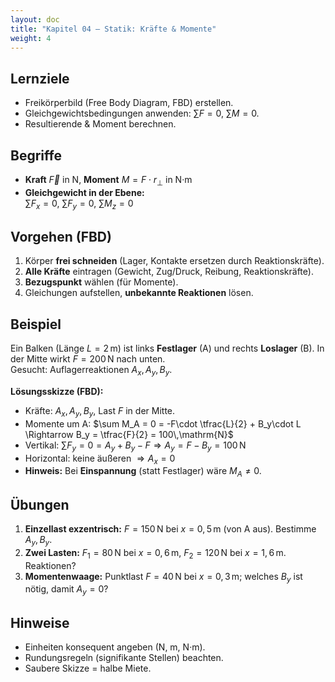 ```yaml
---
layout: doc
title: "Kapitel 04 – Statik: Kräfte & Momente"
weight: 4
---
```


## Lernziele
- Freikörperbild (Free Body Diagram, FBD) erstellen.
- Gleichgewichtsbedingungen anwenden: $\sum F = 0$, $\sum M = 0$.
- Resultierende & Moment berechnen.

## Begriffe
- **Kraft** $\vec F$ in N, **Moment** $M = F \cdot r_\perp$ in N·m  
- **Gleichgewicht in der Ebene:**  
  $\sum F_x = 0,\ \sum F_y = 0,\ \sum M_z = 0$

## Vorgehen (FBD)
1. Körper **frei schneiden** (Lager, Kontakte ersetzen durch Reaktionskräfte).  
2. **Alle Kräfte** eintragen (Gewicht, Zug/Druck, Reibung, Reaktionskräfte).  
3. **Bezugspunkt** wählen (für Momente).  
4. Gleichungen aufstellen, **unbekannte Reaktionen** lösen.

## Beispiel
Ein Balken (Länge $L=2\,\mathrm{m}$) ist links **Festlager** (A) und rechts **Loslager** (B). In der Mitte wirkt $F=200\,\mathrm{N}$ nach unten.  
Gesucht: Auflagerreaktionen $A_x, A_y, B_y$.

**Lösungsskizze (FBD):**  
- Kräfte: $A_x, A_y, B_y$, Last $F$ in der Mitte.  
- Momente um A: $\sum M_A = 0 = -F\cdot \tfrac{L}{2} + B_y\cdot L \Rightarrow B_y = \tfrac{F}{2} = 100\,\mathrm{N}$  
- Vertikal: $\sum F_y = 0 = A_y + B_y - F \Rightarrow A_y = F - B_y = 100\,\mathrm{N}$  
- Horizontal: keine äußeren $\Rightarrow A_x = 0$  
- **Hinweis:** Bei **Einspannung** (statt Festlager) wäre $M_A \ne 0$.

## Übungen
1) **Einzellast exzentrisch:** $F=150\,\mathrm{N}$ bei $x=0{,}5\,\mathrm{m}$ (von A aus). Bestimme $A_y, B_y$.  
2) **Zwei Lasten:** $F_1=80\,\mathrm{N}$ bei $x=0{,}6\,\mathrm{m}$, $F_2=120\,\mathrm{N}$ bei $x=1{,}6\,\mathrm{m}$. Reaktionen?  
3) **Momentenwaage:** Punktlast $F=40\,\mathrm{N}$ bei $x=0{,}3\,\mathrm{m}$; welches $B_y$ ist nötig, damit $A_y=0$?

## Hinweise
- Einheiten konsequent angeben (N, m, N·m).  
- Rundungsregeln (signifikante Stellen) beachten.  
- Saubere Skizze = halbe Miete.
